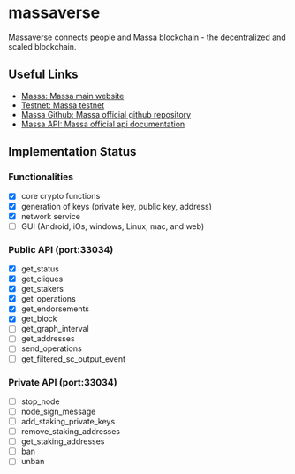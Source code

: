 # massaverse

Massaverse connects people and Massa blockchain - the decentralized
and scaled blockchain.

## Useful Links

- [Massa: Massa main website](https://massa.net)
- [Testnet: Massa testnet](https://test.massa.net)
- [Massa Github: Massa official github repository](https://github.com/massalabs)
- [Massa API: Massa official api documentation](https://github.com/massalabs/massa/wiki/api)

## Implementation Status
### Functionalities
- [x] core crypto functions
- [x] generation of keys (private key, public key, address)
- [x] network service
- [ ] GUI (Android, iOs, windows, Linux, mac, and web)
### Public API (port:33034)
- [x] get_status
- [x] get_cliques
- [x] get_stakers
- [x] get_operations
- [x] get_endorsements
- [x] get_block
- [ ] get_graph_interval
- [ ] get_addresses
- [ ] send_operations
- [ ] get_filtered_sc_output_event
### Private API (port:33034)
- [ ] stop_node
- [ ] node_sign_message
- [ ] add_staking_private_keys
- [ ] remove_staking_addresses
- [ ] get_staking_addresses
- [ ] ban
- [ ] unban